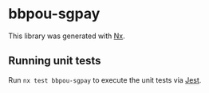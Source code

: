 # bbpou-sgpay

This library was generated with [Nx](https://nx.dev).

## Running unit tests

Run `nx test bbpou-sgpay` to execute the unit tests via [Jest](https://jestjs.io).
